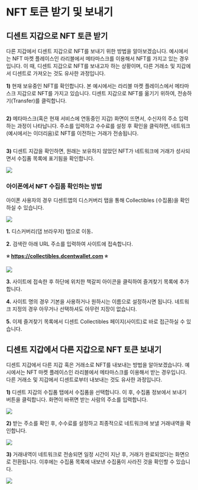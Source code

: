 # NFT 토큰 받기 및 보내기

## 디센트 지갑으로 NFT 토큰 받기

다른 지갑에서 디센트 지갑으로 NFT를 보내기 위한 방법을 알아보겠습니다. 예시에서는 NFT 마켓 플레이스인 라리블에서 메타마스크를 이용해서 NFT를 가지고 있는 경우입니다. 이 때, 디센트 지갑으로 NFT를 보내고자 하는 상황이며, 다른 거래소 및 지갑에서 디센트로 가져오는 것도 유사한 과정입니다.

**1)** 현재 보유중인 NFT를 확인합니다. 본 예시에서는 라리블 마켓 플레이스에서 메타마스크 지갑으로 NFT를 가지고 있습니다. 디센트 지갑으로 NFT를 옮기기 위하여, 전송하기(Transfer)를 클릭합니다.

<div align="left"><img src="../.gitbook/assets/그림1 (1).png" alt=""></div>

**2)** 메타마스크(혹은 현재 서비스에 연동중인 지갑) 화면이 뜨면서, 수신자의 주소 입력하는 과정이 나타납니다. 주소를 입력하고 수수료를 설정 후 확인을 클릭하면, 네트워크 (예시에서는 이더리움)로 NFT를 이전하는 거래가 전송됩니다.

<div align="left"><img src="../.gitbook/assets/그림2 (1) (1) (1) (1).png" alt=""></div>

**3)** 디센트 지갑을 확인하면, 원래는 보유하지 않았던 NFT가 네트워크에 거래가 성사되면서 수집품 목록에 표기됨을 확인합니다.

![](<../.gitbook/assets/12 (6).png>)

### 아이폰에서 NFT 수집품 확인하는 방법

아이폰 사용자의 경우 디센트앱의 디스커버리 탭을 통해 Collectibles (수집품)을 확인하실 수 있습니다.

![](<../.gitbook/assets/ios collectible tab.png>)

**1.** 디스커버리(댑 브라우저) 탭으로 이&#xB3D9;**.**&#x20;

**2.** 검색란 아래 URL 주소를 입력하여 사이트에 접속합니다.

**⭐ https://collectibles.dcentwallet.com ⭐**

![](<../.gitbook/assets/iphone collectibles2.png>)

**3.** 사이트에 접속한 후 하단에 위치한 책갈피 아이콘을 클릭하여 즐겨찾기 목록에 추가합니다.

**4.** 사이트 명의 경우 기본을 사용하거나 원하시는 이름으로 설정하시면 됩니다. 네트워크 지정의 경우 아무거나 선택하셔도 아무런 지장이 없습니다.

**5.** 이제 즐겨찾기 목록에서 디센트 Collectibles 페이지(사이트)로 바로 접근하실 수 있습니다.

## 디센트 지갑에서 다른 지갑으로 NFT 토큰 보내기

디센트 지갑에서 다른 지갑 혹은 거래소로 NFT를 내보내는 방법을 알아보겠습니다. 예시에서는 NFT 마켓 플레이스인 라리블에서 메타마스크를 이용해서 받는 경우입니다. 다른 거래소 및 지갑에서 디센트로부터 내보내는 것도 유사한 과정입니다.

**1)** 디센트 지갑의 수집품 탭에서 수집품을 선택합니다. 이 후, 수집품 정보에서 보내기 버튼을 클릭합니다. 화면이 바뀌면 받는 사람의 주소를 입력합니다.

![](<../.gitbook/assets/13 (5).png>)

**2)** 받는 주소를 확인 후, 수수료를 설정하고 최종적으로 네트워크에 보낼 거래내역을 확인합니다.

![](<../.gitbook/assets/14 (4).png>)

**3)** 거래내역이 네트워크로 전송되면 일정 시간이 지난 후, 거래가 완료되었다는 화면으로 전환됩니다. 이후에는 수집품 목록에 내보낸 수집품이 사라진 것을 확인할 수 있습니다.

![](<../.gitbook/assets/15 (3).png>)
